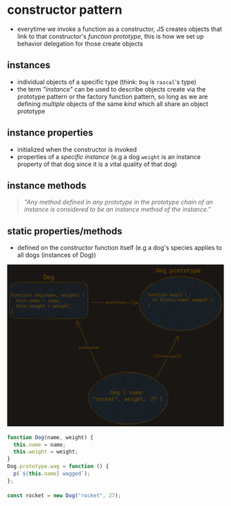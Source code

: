 # constructor pattern

- everytime we invoke a function as a constructor, JS creates objects that link to that constructor's _function prototype_, this is how we set up behavior delegation for those create objects

## instances

- individual objects of a specific type (think: `Dog` is `rascal`'s type)
- the term _"instance"_ can be used to describe objects create via the prototype pattern or the factory function pattern, so long as we are defining _multiple_ objects of the same _kind_ which all share an object prototype

## instance properties

- initialized when the constructor is invoked
- properties of a _specific instance_ (e.g a dog `weight` is an instance property of that dog since it is a vital quality of that dog)

## instance methods

> _"Any method defined in any prototype in the prototype chain of an instance is considered to be an instance method of the instance."_

## static properties/methods

- defined on the constructor function itself (e.g a dog's species applies to all dogs (instances of Dog))

![dog_constructor](./dog_constructor.png)

```jsx
function Dog(name, weight) {
  this.name = name;
  this.weight = weight;
}
Dog.prototype.wag = function () {
  p(`${this.name} wagged`);
};

const rocket = new Dog("rocket", 27);
```
